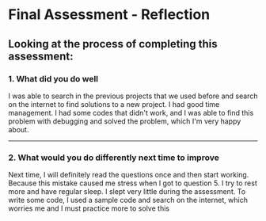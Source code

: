 # Final Assessment - Reflection

## Looking at the process of completing this assessment:

### 1. What did you do well
 I was able to search in the previous projects that we used before and search on the internet to find solutions to a new project.
 I had good time management.
 I had some codes that didn't work, and I was able to find this problem with debugging and solved the problem, which I'm very happy about.


---

### 2. What would you do differently next time to improve

Next time, I will definitely read the questions once and then start working. Because this mistake caused me stress when I got to question 5.
I try to rest more and have regular sleep. I slept very little during the assessment.
To write some code, I used a sample code and search on the internet, which worries me and I must practice more to solve this
